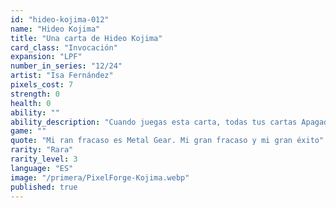 ```yaml
---
id: "hideo-kojima-012"
name: "Hideo Kojima"
title: "Una carta de Hideo Kojima"
card_class: "Invocación"
expansion: "LPF"
number_in_series: "12/24"
artist: "Isa Fernández"
pixels_cost: 7
strength: 0
health: 0
ability: ""
ability_description: "Cuando juegas esta carta, todas tus cartas Apagadas pasan a estar Encendidas."
game: ""
quote: "Mi ran fracaso es Metal Gear. Mi gran fracaso y mi gran éxito"
rarity: "Rara"
rarity_level: 3
language: "ES"
image: "/primera/PixelForge-Kojima.webp"
published: true
---
```



